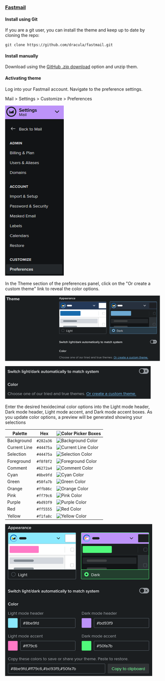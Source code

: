 ### [Fastmail](https://fastmail.com)

#### Install using Git

If you are a git user, you can install the theme and keep up to date by cloning the repo:

    git clone https://github.com/dracula/fastmail.git

#### Install manually

Download using the [GitHub .zip download](https://github.com/dracula/fastmail/archive/master.zip) option and unzip them.

#### Activating theme

Log into your Fastmail account. Navigate to the preference settings.

Mail > Settings > Customize > Preferences

![Screenshot2](./screenshot2.png)

In the Theme section of the preferences panel, click on the "Or create a custom theme" link to reveal the color options.

![Screenshot3](./screenshot3.png)

![Screenshot4](./screenshot4.png)

Enter the desired hexidecimal color options into the Light mode header, Dark mode header, Light mode accent, and Dark mode accent boxes. As you update color options, a preview will be generated showing your selections

Palette      | Hex       | ![Color Picker Boxes](https://draculatheme.com/static/img/color-boxes/eyedropper.png)
---          | ---       | ---
Background   | `#282a36` | ![Background Color](https://draculatheme.com/static/img/color-boxes/background.png)
Current Line | `#44475a` | ![Current Line Color](https://draculatheme.com/static/img/color-boxes/current_line.png)
Selection    | `#44475a` | ![Selection Color](https://draculatheme.com/static/img/color-boxes/selection.png)
Foreground   | `#f8f8f2` | ![Foreground Color](https://draculatheme.com/static/img/color-boxes/foreground.png)
Comment      | `#6272a4` | ![Comment Color](https://draculatheme.com/static/img/color-boxes/comment.png)
Cyan         | `#8be9fd` | ![Cyan Color](https://draculatheme.com/static/img/color-boxes/cyan.png)
Green        | `#50fa7b` | ![Green Color](https://draculatheme.com/static/img/color-boxes/green.png)
Orange       | `#ffb86c` | ![Orange Color](https://draculatheme.com/static/img/color-boxes/orange.png)
Pink         | `#ff79c6` | ![Pink Color](https://draculatheme.com/static/img/color-boxes/pink.png)
Purple       | `#bd93f9` | ![Purple Color](https://draculatheme.com/static/img/color-boxes/purple.png)
Red          | `#ff5555` | ![Red Color](https://draculatheme.com/static/img/color-boxes/red.png)
Yellow       | `#f1fa8c` | ![Yellow Color](https://draculatheme.com/static/img/color-boxes/yellow.png)

![Screenshot5](./screenshot5.png)
